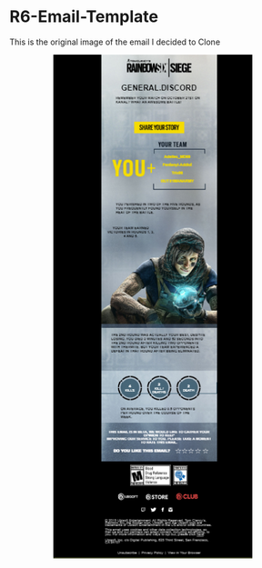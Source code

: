 # R6-Email-Template
<p>This is the original image of the email I decided to Clone</p> 

<p align="center">
  <img src="./assets/R6-Email.png" width="350" title="hover text">
  <!-- <img src="./assets/R6-Email.png" width="350" alt="accessibility text"> -->
</p>
<!-- ![Alt Text](./assets/R6-Email.png) -->